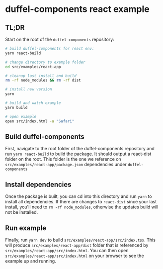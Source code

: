 # duffel-components react example

## TL;DR

Start on the root of the `duffel-components` repository:

```sh
# build duffel-components for react env:
yarn react-build

# change directory to example folder
cd src/examples/react-app

# cleanup last install and build
rm -rf node_modules && rm -rf dist

# install new version
yarn

# build and watch example
yarn build

# open example
open src/index.html -a "Safari"
```

## Build duffel-components

First, navigate to the root folder of the duffel-components repository and run `yarn react-build` to build the package. It should output a react-dist folder on the root. This folder is the one we reference on `src/examples/react-app/package.json` dependencies under `duffel-components`

## Install dependencies

Once the package is built, you can cd into this directory and run `yarn` to install all dependencies. If there are changes to `react-dist` since your last install, you'll need to `rm -rf node_modules`, otherwise the updates build will not be installed.

## Run example

Finally, run `yarn dev` to build `src/examples/react-app/src/index.tsx`. This will produce `src/examples/react-app/dist` folder that is referenced by `src/examples/react-app/src/index.html`. You can then open `src/examples/react-app/src/index.html` on your browser to see the example up and running.
